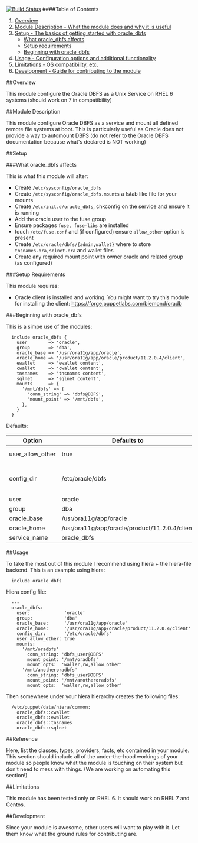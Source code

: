 [![Build Status](https://travis-ci.org/elibus/puppet-oracle_webgate.svg?branch=master)](https://travis-ci.org/elibus/puppet-oracle_webgate)
####Table of Contents

1. [Overview](#overview)
2. [Module Description - What the module does and why it is useful](#module-description)
3. [Setup - The basics of getting started with oracle_dbfs](#setup)
    * [What oracle_dbfs affects](#what-oracle_dbfs-affects)
    * [Setup requirements](#setup-requirements)
    * [Beginning with oracle_dbfs](#beginning-with-oracle_dbfs)
4. [Usage - Configuration options and additional functionality](#usage)
5. [Limitations - OS compatibility, etc.](#limitations)
6. [Development - Guide for contributing to the module](#development)

##Overview

This module configure the Oracle DBFS as a Unix Service on RHEL 6 systems (should work on 7 in compatibility)

##Module Description

This module configure Oracle DBFS as a service and mount all defined remote file systems at boot.
This is particularly useful as Oracle does not provide a way to automount DBFS (do not refer to the Oracle
DBFS documentation because what's declared is NOT working)


##Setup

###What oracle_dbfs affects

This is what this module will alter:
* Create `/etc/sysconfig/oracle_dbfs`
* Create `/etc/sysconfig/oracle_dbfs.mounts` a fstab like file for your mounts
* Create `/etc/init.d/oracle_dbfs`, chkconfig on the service and ensure it is running
* Add the oracle user to the fuse group
* Ensure packages `fuse, fuse-libs` are installed
* touch `/etc/fuse.conf` and (if configured) ensure `allow_other` option is present
* Create `/etc/oracle/dbfs/{admin,wallet}` where to store `tnsnames.ora,sqlnet.ora` and wallet files
* Create any required mount point with owner oracle and related group (as configured)


###Setup Requirements

This module requires:
* Oracle client is installed and working. You might want to try this module for installing the client: https://forge.puppetlabs.com/biemond/oradb

###Beginning with oracle_dbfs

This is a simpe use of the modules:

      include oracle_dbfs {
        user        => 'oracle',
        group       => 'dba',
        oracle_base => '/usr/ora11g/app/oracle',
        oracle_home => '/usr/ora11g/app/oracle/product/11.2.0.4/client',
        ewallet     => 'ewallet content',
        cwallet     => 'cwallet content',
        tnsnames    => 'tnsnames content',
        sqlnet      => 'sqlnet content',
        mounts      => {
          '/mnt/dbfs' => {
            'conn_string' => 'dbfs@DBFS',
            'mount_point' => '/mnt/dbfs',
          },
        }
      }

Defaults:

| Option          | Defaults to                                     | Description                                             |
|------------------|------------------------------------------------|---------------------------------------------------------|
| user_allow_other | true                                           | puts in /etc/fuse.conf                                  |
| config_dir       | /etc/oracle/dbfs                               | Where to store wallet and tnsnames/sqlnet.ora files     |
| user             | oracle                                         | Self explanatory                                        |
| group            | dba                                            | Self explanatory                                        |
| oracle_base      | /usr/ora11g/app/oracle                         | Self explanatory                                        |
| oracle_home      | /usr/ora11g/app/oracle/product/11.2.0.4/client | Self explanatory                                        |
| service_name     | oracle_dbfs                                    | Self explanatory                                        |

##Usage


To take the most out of this module I recommend using hiera + the hiera-file backend.
This is an example using hiera:

      include oracle_dbfs

Hiera config file:

      ---
      oracle_dbfs:
        user:             'oracle'
        group:            'dba'
        oracle_base:      '/usr/ora11g/app/oracle'
        oracle_home:      '/usr/ora11g/app/oracle/product/11.2.0.4/client'
        config_dir:       '/etc/oracle/dbfs'
        user_allow_other: true
        mounts:
          '/mnt/oradbfs'
            conn_string: 'dbfs_user@DBFS'
            mount_point: '/mnt/oradbfs'
            mount_opts:  'waller,rw,allow_other'
          '/mnt/anotheroradbfs'
            conn_string: 'dbfs_user@DBFS'
            mount_point: '/mnt/anotheroradbfs'
            mount_opts:  'waller,rw,allow_other'

Then somewhere under your hiera hierarchy creates the following files:

      /etc/puppet/data/hiera/common:
        oracle_dbfs::cwallet
        oracle_dbfs::ewallet
        oracle_dbfs::tnsnames
        oracle_dbfs::sqlnet


##Reference

Here, list the classes, types, providers, facts, etc contained in your module. This section should include all of the under-the-hood workings of your module so people know what the module is touching on their system but don't need to mess with things. (We are working on automating this section!)

##Limitations

This module has been tested only on RHEL 6. It should work on RHEL 7 and Centos.

##Development

Since your module is awesome, other users will want to play with it. Let them know what the ground rules for contributing are.

